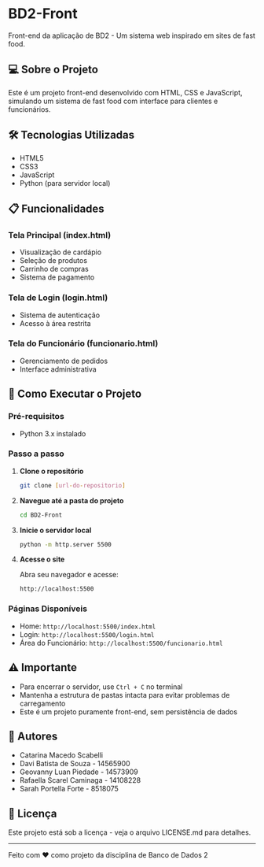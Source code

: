 # BD2-Front

Front-end da aplicação de BD2 - Um sistema web inspirado em sites de fast food.

## 💻 Sobre o Projeto

Este é um projeto front-end desenvolvido com HTML, CSS e JavaScript, simulando um sistema de fast food com interface para clientes e funcionários.

## 🛠️ Tecnologias Utilizadas

- HTML5
- CSS3
- JavaScript
- Python (para servidor local)

## 📋 Funcionalidades

### Tela Principal (index.html)
- Visualização de cardápio
- Seleção de produtos
- Carrinho de compras
- Sistema de pagamento

### Tela de Login (login.html)
- Sistema de autenticação
- Acesso à área restrita

### Tela do Funcionário (funcionario.html)
- Gerenciamento de pedidos
- Interface administrativa

## 🚀 Como Executar o Projeto

### Pré-requisitos
- Python 3.x instalado

### Passo a passo

1. **Clone o repositório**
   ```bash
   git clone [url-do-repositorio]
   ```

2. **Navegue até a pasta do projeto**
   ```bash
   cd BD2-Front
   ```

3. **Inicie o servidor local**
   ```bash
   python -m http.server 5500
   ```

4. **Acesse o site**
   
   Abra seu navegador e acesse:
   ```
   http://localhost:5500
   ```

### Páginas Disponíveis
- Home: `http://localhost:5500/index.html`
- Login: `http://localhost:5500/login.html`
- Área do Funcionário: `http://localhost:5500/funcionario.html`

## ⚠️ Importante
- Para encerrar o servidor, use `Ctrl + C` no terminal
- Mantenha a estrutura de pastas intacta para evitar problemas de carregamento
- Este é um projeto puramente front-end, sem persistência de dados

## 👥 Autores
- Catarina Macedo Scabelli
- Davi Batista de Souza - 14565900
- Geovanny Luan Piedade - 14573909
- Rafaella Scarel Caminaga - 14108228
- Sarah Portella Forte -  8518075

## 📄 Licença
Este projeto está sob a licença - veja o arquivo LICENSE.md para detalhes.

---

Feito com ❤️ como projeto da disciplina de Banco de Dados 2
